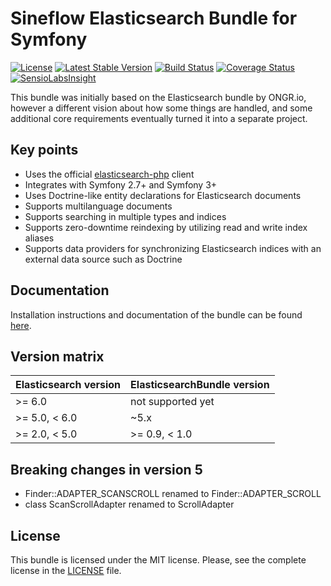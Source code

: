 # Sineflow Elasticsearch Bundle for Symfony

[![License](https://poser.pugx.org/sineflow/elasticsearch-bundle/license)](https://packagist.org/packages/sineflow/elasticsearch-bundle) [![Latest Stable Version](https://poser.pugx.org/sineflow/elasticsearch-bundle/v/stable)](https://packagist.org/packages/sineflow/elasticsearch-bundle) [![Build Status](https://travis-ci.org/sineflow/ElasticsearchBundle.svg?branch=master)](https://travis-ci.org/sineflow/ElasticsearchBundle) [![Coverage Status](https://coveralls.io/repos/sineflow/ElasticsearchBundle/badge.svg?branch=master&service=github)](https://coveralls.io/github/sineflow/ElasticsearchBundle?branch=master) [![SensioLabsInsight](https://insight.sensiolabs.com/projects/e15da9f2-32b4-4ede-ade6-20f93f8ba076/mini.png)](https://insight.sensiolabs.com/projects/e15da9f2-32b4-4ede-ade6-20f93f8ba076)

This bundle was initially based on the Elasticsearch bundle by ONGR.io, however a different vision about how some things are handled, and some additional core requirements eventually turned it into a separate project.

## Key points

- Uses the official [elasticsearch-php](https://github.com/elastic/elasticsearch-php) client
- Integrates with Symfony 2.7+ and Symfony 3+
- Uses Doctrine-like entity declarations for Elasticsearch documents
- Supports multilanguage documents
- Supports searching in multiple types and indices
- Supports zero-downtime reindexing by utilizing read and write index aliases
- Supports data providers for synchronizing Elasticsearch indices with an external data source such as Doctrine

## Documentation

Installation instructions and documentation of the bundle can be found [here](Resources/doc/index.md).

## Version matrix

| Elasticsearch version | ElasticsearchBundle version |
| --------------------- | --------------------------- |
| >= 6.0                | not supported yet           |
| >= 5.0, < 6.0         | ~5.x                        |
| >= 2.0, < 5.0         | >= 0.9, < 1.0               |

## Breaking changes in version 5
- Finder::ADAPTER_SCANSCROLL renamed to Finder::ADAPTER_SCROLL
- class ScanScrollAdapter renamed to ScrollAdapter

## License

This bundle is licensed under the MIT license. Please, see the complete license in the [LICENSE](LICENSE) file.

